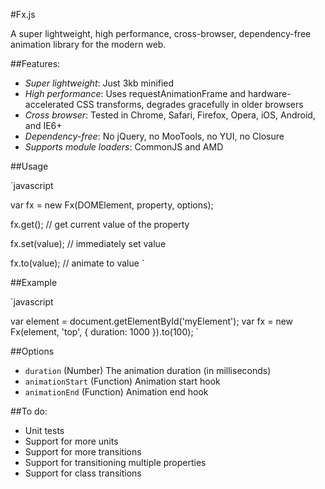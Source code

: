 #Fx.js

A super lightweight, high performance, cross-browser, dependency-free animation library for the modern web.

##Features:

- *Super lightweight*: Just 3kb minified
- *High performance*: Uses requestAnimationFrame and hardware-accelerated CSS transforms, degrades gracefully in older browsers
- *Cross browser*: Tested in Chrome, Safari, Firefox, Opera, iOS, Android, and IE6+
- *Dependency-free*: No jQuery, no MooTools, no YUI, no Closure
- *Supports module loaders*: CommonJS and AMD

##Usage

`javascript

var fx = new Fx(DOMElement, property, options);

fx.get();		// get current value of the property

fx.set(value);	// immediately set value

fx.to(value);	// animate to value
`

##Example

`javascript

var element = document.getElementById('myElement');
var fx = new Fx(element, 'top', {
	duration: 1000
}).to(100);
`

##Options

- `duration` (Number) The animation duration (in milliseconds)
- `animationStart` (Function) Animation start hook
- `animationEnd` (Function) Animation end hook

##To do:

- Unit tests
- Support for more units
- Support for more transitions
- Support for transitioning multiple properties
- Support for class transitions